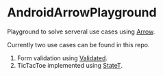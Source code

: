 # AndroidArrowPlayground
Playground to solve serveral use cases using [Arrow](http://arrow-kt.io/).

Currently two use cases can be found in this repo.

1. Form validation using [Validated](http://arrow-kt.io/docs/datatypes/validated/).
2. TicTacToe implemented using [StateT](http://arrow-kt.io/docs/datatypes/statet/).
